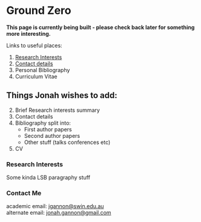 # Ground Zero

**This page is currently being built - please check back later for something more interesting.**

Links to useful places:
1. [Research Interests](###research-interests)
1. [Contact details](###contact-me)
1. Personal Bibliography
1. Curriculum Vitae


## Things Jonah wishes to add:

2.  Brief Research interests summary
2.  Contact details
2.  Bibliography split into:
     - First author papers
     - Second author papers
     - Other stuff (talks conferences etc)
2. CV


### Research Interests
Some kinda LSB paragraphy stuff

### Contact Me
academic email: [jgannon@swin.edu.au](mailto:jgannon@swin.edu.au)\
alternate email: [jonah.gannon@gmail.com](mailto:jonah.gannon@gmail.com)
